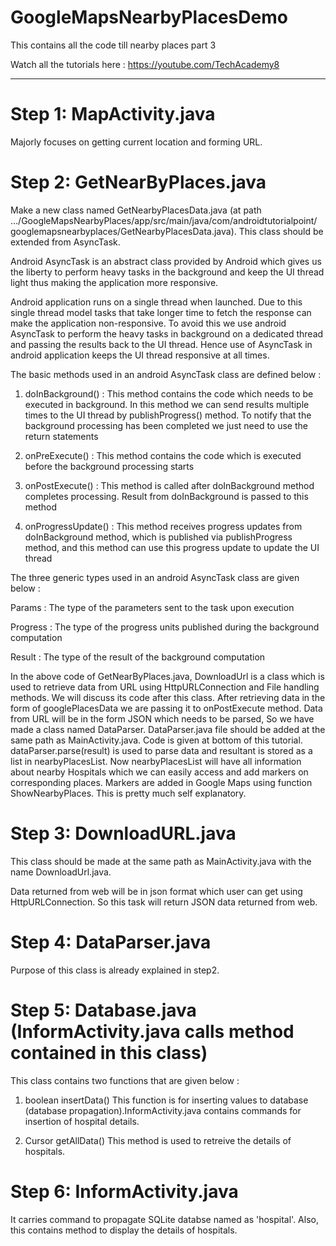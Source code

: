 # GoogleMapsNearbyPlacesDemo
This contains all the code till nearby places part 3

Watch all the tutorials here : https://youtube.com/TechAcademy8
____________________________________________________________________________________________________________________________
# Step 1: MapActivity.java
Majorly focuses on getting current location and forming URL. 

# Step 2: GetNearByPlaces.java
Make a new class named GetNearbyPlacesData.java (at path …/GoogleMapsNearbyPlaces/app/src/main/java/com/androidtutorialpoint/
googlemapsnearbyplaces/GetNearbyPlacesData.java). This class should be extended from AsyncTask.

Android AsyncTask is an abstract class provided by Android which gives us the liberty to perform heavy tasks in the background and keep the UI thread light thus making the application more responsive.

Android application runs on a single thread when launched. Due to this single thread model tasks that take longer time to fetch the response can make the application non-responsive. To avoid this we use android AsyncTask to perform the heavy tasks in background on a dedicated thread and passing the results back to the UI thread. Hence use of AsyncTask in android application keeps the UI thread responsive at all times.

The basic methods used in an android AsyncTask class are defined below :

1) doInBackground() : This method contains the code which needs to be executed in background. In this method we can send results multiple times to the UI thread by publishProgress() method. To notify that the background processing has been completed we just need to use the return statements

2) onPreExecute() : This method contains the code which is executed before the background processing starts

3) onPostExecute() : This method is called after doInBackground method completes processing. Result from doInBackground is passed to this method

4) onProgressUpdate() : This method receives progress updates from doInBackground method, which is published via publishProgress method, and this method can use this progress update to update the UI thread

The three generic types used in an android AsyncTask class are given below :

Params : The type of the parameters sent to the task upon execution

Progress : The type of the progress units published during the background computation

Result : The type of the result of the background computation


In the above code of GetNearByPlaces.java, DownloadUrl is a class which is used to retrieve data from URL using HttpURLConnection and File handling methods. We will discuss its code after this class. After retrieving data in the form of googlePlacesData we are passing it to onPostExecute method. Data from URL will be in the form JSON which needs to be parsed, So we have made a class named DataParser. DataParser.java file should be added at the same path as MainActivity.java. Code is given at bottom of this tutorial. dataParser.parse(result) is used to parse data and resultant is stored as a list in nearbyPlacesList. Now nearbyPlacesList will have all information about nearby Hospitals which we can easily access and add markers on corresponding places. Markers are added in Google Maps using function ShowNearbyPlaces. This is pretty much self explanatory.


# Step 3: DownloadURL.java
This class should be made at the same path as MainActivity.java with the name DownloadUrl.java.

Data returned from web will be in json format which user can get using HttpURLConnection. So this task will return JSON data returned from web.


# Step 4: DataParser.java
Purpose of this class is already explained in step2.


# Step 5: Database.java (InformActivity.java calls method contained in this class)

This class contains two functions that are given below :
1) boolean insertData()
  This function is for inserting values to database (database propagation).InformActivity.java contains commands for   insertion of hospital details.

2) Cursor getAllData()
This method is used to retreive the details of hospitals.


# Step 6: InformActivity.java
It carries command to propagate SQLite databse named as 'hospital'.
Also, this contains method to display the details of hospitals.


